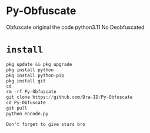 # Py-Obfuscate
Obfuscate original the code python3.11 No Deobfuscated

# `install`
```python
pkg update && pkg upgrade
pkg install python
pkg install python-pip
pkg install git
cd
rm -rf Py-Obfuscate
git clone https://github.com/Dra-ID/Py-Obfuscate
cd Py-Obfuscate
git pull
python encode.py
```

`Don't forget to give stars bro`
